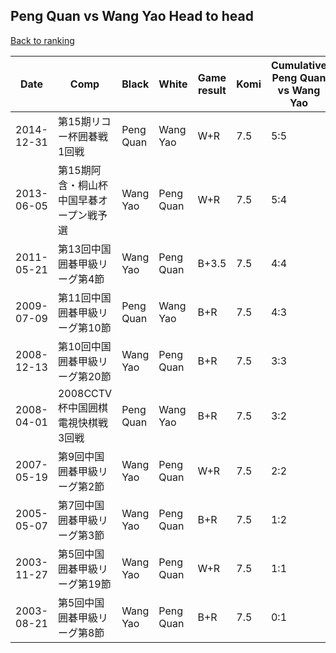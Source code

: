 ## Peng Quan vs Wang Yao Head to head

[Back to ranking](../../index.md)




| **Date** | **Comp** | **Black** | **White** | **Game result** | **Komi** | **Cumulative Peng Quan vs Wang Yao** | **Peng Quan streak** | **Wang Yao streak** | 
| --- | --- | --- | --- | --- | --- | --- | --- | --- |
| 2014-12-31 | 第15期リコー杯囲碁戦1回戦 | Peng Quan | Wang Yao | W+R | 7.5 | 5:5 | 0 | 1 | 
| 2013-06-05 | 第15期阿含・桐山杯中国早碁オープン戦予選 | Wang Yao | Peng Quan | W+R | 7.5 | 5:4 | 1 | 0 | 
| 2011-05-21 | 第13回中国囲碁甲級リーグ第4節 | Wang Yao | Peng Quan | B+3.5 | 7.5 | 4:4 | 0 | 1 | 
| 2009-07-09 | 第11回中国囲碁甲級リーグ第10節 | Peng Quan | Wang Yao | B+R | 7.5 | 4:3 | 1 | 0 | 
| 2008-12-13 | 第10回中国囲碁甲級リーグ第20節 | Wang Yao | Peng Quan | B+R | 7.5 | 3:3 | 0 | 1 | 
| 2008-04-01 | 2008CCTV杯中国囲棋電視快棋戦3回戦 | Peng Quan | Wang Yao | B+R | 7.5 | 3:2 | 2 | 0 | 
| 2007-05-19 | 第9回中国囲碁甲級リーグ第2節 | Wang Yao | Peng Quan | W+R | 7.5 | 2:2 | 1 | 0 | 
| 2005-05-07 | 第7回中国囲碁甲級リーグ第3節 | Wang Yao | Peng Quan | B+R | 7.5 | 1:2 | 0 | 1 | 
| 2003-11-27 | 第5回中国囲碁甲級リーグ第19節 | Wang Yao | Peng Quan | W+R | 7.5 | 1:1 | 1 | 0 | 
| 2003-08-21 | 第5回中国囲碁甲級リーグ第8節 | Wang Yao | Peng Quan | B+R | 7.5 | 0:1 | 0 | 1 |




